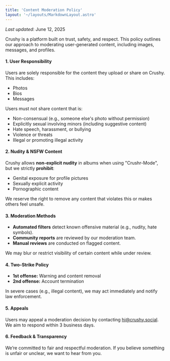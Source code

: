 ```yaml
---
title: 'Content Moderation Policy'
layout: '~/layouts/MarkdownLayout.astro'
---
```


_Last updated_: June 12, 2025


Crushy is a platform built on trust, safety, and respect. This policy outlines our approach to moderating user-generated content, including images, messages, and profiles.

#### 1. **User Responsibility**

Users are solely responsible for the content they upload or share on Crushy. This includes:

* Photos
* Bios
* Messages

Users must not share content that is:

* Non-consensual (e.g., someone else's photo without permission)
* Explicitly sexual involving minors (including suggestive content)
* Hate speech, harassment, or bullying
* Violence or threats
* Illegal or promoting illegal activity

#### 2. **Nudity & NSFW Content**

Crushy allows **non-explicit nudity** in albums when using "Crushr-Mode", but we strictly **prohibit**:

* Genital exposure for profile pictures
* Sexually explicit activity
* Pornographic content

We reserve the right to remove any content that violates this or makes others feel unsafe.

#### 3. **Moderation Methods**

* **Automated filters** detect known offensive material (e.g., nudity, hate symbols).
* **Community reports** are reviewed by our moderation team.
* **Manual reviews** are conducted on flagged content.

We may blur or restrict visibility of certain content while under review.

#### 4. **Two-Strike Policy**

* **1st offense:** Warning and content removal
* **2nd offense:** Account termination

In severe cases (e.g., illegal content), we may act immediately and notify law enforcement.

#### 5. **Appeals**

Users may appeal a moderation decision by contacting [hi@crushy.social](mailto:hi@crushy.social). We aim to respond within 3 business days.

#### 6. **Feedback & Transparency**

We’re committed to fair and respectful moderation. If you believe something is unfair or unclear, we want to hear from you.
